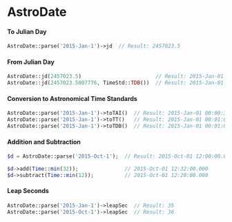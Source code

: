 AstroDate
=========

#### To Julian Day
```php
AstroDate::parse('2015-Jan-1')->jd  // Result: 2457023.5
```

#### From Julian Day
```php
AstroDate::jd(2457023.5)                        // Result: 2015-Jan-01 00:00:00
AstroDate::jd(2457023.5007776, TimeStd::TDB())  // Result: 2015-Jan-01 00:00:00
```

#### Conversion to Astronomical Time Standards

```php
AstroDate::parse('2015-Jan-1')->toTAI()  // Result: 2015-Jan-01 00:00:35 TAI
AstroDate::parse('2015-Jan-1')->toTT()   // Result: 2015-Jan-01 00:01:07.184 TT
AstroDate::parse('2015-Jan-1')->toTDB()  // Result: 2015-Jan-01 00:01:07.186 TDB
```

#### Addition and Subtraction
```php
$d = AstroDate::parse('2015-Oct-1');  // Result: 2015-Oct-01 12:00:00.000 

$d->add(Time::min(32));               // 2015-Oct-01 12:32:00.000 
$d->subtract(Time::min(12));          // 2015-Oct-01 12:20:00.000 
```


#### Leap Seconds
```php
AstroDate::parse('2015-Jan-1')->leapSec  // Result: 35
AstroDate::parse('2015-Oct-1')->leapSec  // Result: 36
```



